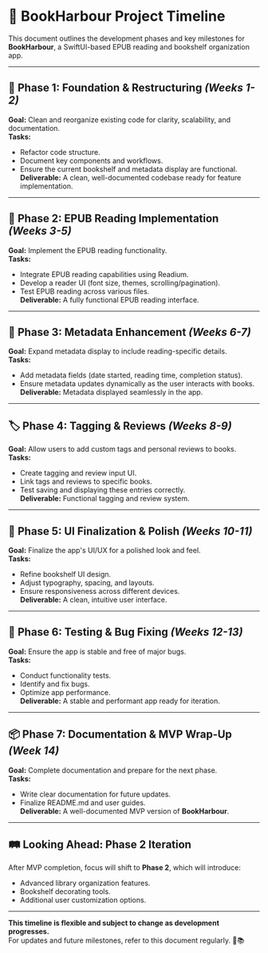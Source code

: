# 📅 BookHarbour Project Timeline

This document outlines the development phases and key milestones for **BookHarbour**, a SwiftUI-based EPUB reading and bookshelf organization app.

---

## 🚀 Phase 1: Foundation & Restructuring *(Weeks 1-2)*
**Goal:** Clean and reorganize existing code for clarity, scalability, and documentation.  
**Tasks:**  
- Refactor code structure.  
- Document key components and workflows.  
- Ensure the current bookshelf and metadata display are functional.  
**Deliverable:** A clean, well-documented codebase ready for feature implementation.  

---

## 📖 Phase 2: EPUB Reading Implementation *(Weeks 3-5)*
**Goal:** Implement the EPUB reading functionality.  
**Tasks:**  
- Integrate EPUB reading capabilities using Readium.  
- Develop a reader UI (font size, themes, scrolling/pagination).  
- Test EPUB reading across various files.  
**Deliverable:** A fully functional EPUB reading interface.  

---

## 📝 Phase 3: Metadata Enhancement *(Weeks 6-7)*
**Goal:** Expand metadata display to include reading-specific details.  
**Tasks:**  
- Add metadata fields (date started, reading time, completion status).  
- Ensure metadata updates dynamically as the user interacts with books.  
**Deliverable:** Metadata displayed seamlessly in the app.  

---

## 🏷️ Phase 4: Tagging & Reviews *(Weeks 8-9)*
**Goal:** Allow users to add custom tags and personal reviews to books.  
**Tasks:**  
- Create tagging and review input UI.  
- Link tags and reviews to specific books.  
- Test saving and displaying these entries correctly.  
**Deliverable:** Functional tagging and review system.  

---

## 🎨 Phase 5: UI Finalization & Polish *(Weeks 10-11)*
**Goal:** Finalize the app's UI/UX for a polished look and feel.  
**Tasks:**  
- Refine bookshelf UI design.  
- Adjust typography, spacing, and layouts.  
- Ensure responsiveness across different devices.  
**Deliverable:** A clean, intuitive user interface.  

---

## 🧪 Phase 6: Testing & Bug Fixing *(Weeks 12-13)*
**Goal:** Ensure the app is stable and free of major bugs.  
**Tasks:**  
- Conduct functionality tests.  
- Identify and fix bugs.  
- Optimize app performance.  
**Deliverable:** A stable and performant app ready for iteration.  

---

## 📦 Phase 7: Documentation & MVP Wrap-Up *(Week 14)*
**Goal:** Complete documentation and prepare for the next phase.  
**Tasks:**  
- Write clear documentation for future updates.  
- Finalize README.md and user guides.  
**Deliverable:** A well-documented MVP version of **BookHarbour**.  

---

## 🛤️ Looking Ahead: Phase 2 Iteration
After MVP completion, focus will shift to **Phase 2**, which will introduce:  
- Advanced library organization features.  
- Bookshelf decorating tools.  
- Additional user customization options.  

---

**This timeline is flexible and subject to change as development progresses.**  
For updates and future milestones, refer to this document regularly. 🚀📚
